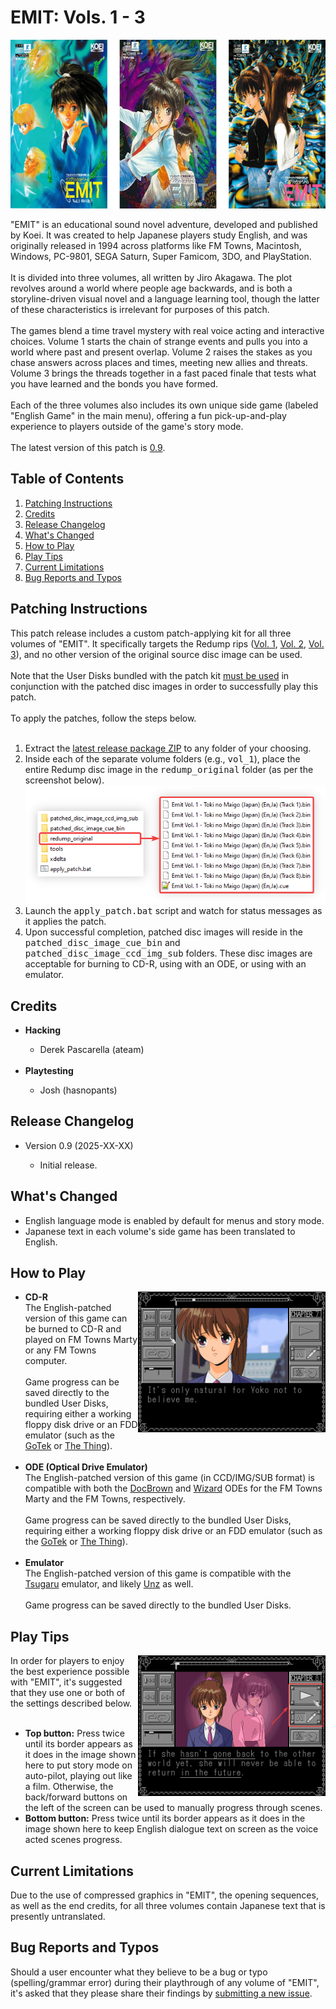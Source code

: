 <h1>EMIT: Vols. 1 - 3</h1>

<p align="center"><img width="635" height="270" src="https://github.com/DerekPascarella/EMITVols.1-3EnglishPatchFMTowns/blob/main/images/cover_vol1_vol2_vol3.png?raw=true"></p>
"EMIT" is an educational sound novel adventure, developed and published by Koei. It was created to help Japanese players study English, and was originally released in 1994 across platforms like FM Towns, Macintosh, Windows, PC-9801, SEGA Saturn, Super Famicom, 3DO, and PlayStation.
<br><br>
It is divided into three volumes, all written by Jiro Akagawa. The plot revolves around a world where people age backwards, and is both a storyline-driven visual novel and a language learning tool, though the latter of these characteristics is irrelevant for purposes of this patch.
<br><br>
The games blend a time travel mystery with real voice acting and interactive choices. Volume 1 starts the chain of strange events and pulls you into a world where past and present overlap. Volume 2 raises the stakes as you chase answers across places and times, meeting new allies and threats. Volume 3 brings the threads together in a fast paced finale that tests what you have learned and the bonds you have formed.
<br><br>
Each of the three volumes also includes its own unique side game (labeled "English Game" in the main menu), offering a fun pick-up-and-play experience to players outside of the game's story mode.
<br><br>
The latest version of this patch is <a href="xxxx">0.9</a>.

<h2>Table of Contents</h2>

1. [Patching Instructions](#patching-instructions)
2. [Credits](#credits)
3. [Release Changelog](#release-changelog)
4. [What's Changed](#whats-changed)
5. [How to Play](#how-to-play)
6. [Play Tips](#play-tips)
7. [Current Limitations](#current-limitations)
8. [Bug Reports and Typos](#bug-reports-and-typos)

<h2>Patching Instructions</h2>

This patch release includes a custom patch-applying kit for all three volumes of "EMIT". It specifically targets the Redump rips (<a href="http://redump.org/disc/48317/">Vol. 1</a>, <a href="http://redump.org/disc/48318/">Vol. 2</a>, <a href="http://redump.org/disc/67774/">Vol. 3</a>), and no other version of the original source disc image can be used.
<br><br>
Note that the User Disks bundled with the patch kit <u>must be used</u> in conjunction with the patched disc images in order to successfully play this patch.
<br><br>
To apply the patches, follow the steps below.
<br><br>
<ol type="1">
  <li>Extract the <a href="xxxx">latest release package ZIP</a> to any folder of your choosing. </li>
  <li>Inside each of the separate volume folders (e.g., <tt>vol_1</tt>), place the entire Redump disc image in the <tt>redump_original</tt> folder (as per the screenshot below). </li>
  <img src="https://github.com/DerekPascarella/EMITVols.1-3EnglishPatchFMTowns/blob/main/images/apply_patch.png?raw=true">
  <li>Launch the <tt>apply_patch.bat</tt> script and watch for status messages as it applies the patch. </li>
  <li>Upon successful completion, patched disc images will reside in the <tt>patched_disc_image_cue_bin</tt> and <tt>patched_disc_image_ccd_img_sub</tt> folders. These disc images are acceptable for burning to CD-R, using with an ODE, or using with an emulator. </li>
</ol>

<h2>Credits</h2>

<ul>
  <li>
    <b>Hacking</b>
  </li>
  <ul>
    <li>Derek Pascarella (ateam)</li>
  </ul>
  <br>
  <li>
    <b>Playtesting</b>
  </li>
  <ul>
    <li>Josh (hasnopants)</li>
  </ul>
</ul>

<h2>Release Changelog</h2>

<ul>
  <li>Version 0.9 (2025-XX-XX)</li>
  <ul>
    <li>Initial release.</li>
  </ul>
</ul>

<h2>What's Changed</h2>

<ul>
  <li>English language mode is enabled by default for menus and story mode.</li>
  <li>Japanese text in each volume's side game has been translated to English.</li>
</ul>

<h2>How to Play</h2>

<img align="right" width="300" src="https://github.com/DerekPascarella/EMITVols.1-3EnglishPatchFMTowns/blob/main/images/01.png?raw=true">
<ul>
  <li>
    <b>CD-R</b>
    <br>
    The English-patched version of this game can be burned to CD-R and played on FM Towns Marty or any FM Towns computer.
    <br><br>
    Game progress can be saved directly to the bundled User Disks, requiring either a working floppy disk drive or an FDD emulator (such as the <a href="https://www.gotekemulator.com/">GoTek</a> or <a href="https://caiusarcade.blogspot.com/2021/05/the-thing-fm-towns-marty-fdd-emulator.html">The Thing</a>).
    <br><br>
  </li>
  <li>
    <b>ODE (Optical Drive Emulator)</b>
    <br>
    The English-patched version of this game (in CCD/IMG/SUB format) is compatible with both the <a href="https://gdemu.wordpress.com/details/docbrown-details/">DocBrown</a> and <a href="https://gdemu.wordpress.com/details/wizard-details/">Wizard</a> ODEs for the FM Towns Marty and the FM Towns, respectively.
    <br><br>
    Game progress can be saved directly to the bundled User Disks, requiring either a working floppy disk drive or an FDD emulator (such as the <a href="https://www.gotekemulator.com/">GoTek</a> or <a href="https://caiusarcade.blogspot.com/2021/05/the-thing-fm-towns-marty-fdd-emulator.html">The Thing</a>).
    <br><br>
  </li>
  <li>
    <b>Emulator</b>
    <br>
    The English-patched version of this game is compatible with the <a href="https://github.com/captainys/TOWNSEMU">Tsugaru</a> emulator, and likely <a href="http://townsemu.world.coocan.jp/download.html">Unz</a> as well.
    <br><br>
    Game progress can be saved directly to the bundled User Disks.
</ul>

<h2>Play Tips</h2>

<img align="right" width="300" src="https://github.com/DerekPascarella/EMITVols.1-3EnglishPatchFMTowns/blob/main/images/play_tips.png?raw=true">In order for players to enjoy the best experience possible with "EMIT", it's suggested that they use one or both of the settings described below.
<br><br>
<ul>
  <li>
    <b>Top button:</b> Press twice until its border appears as it does in the image shown here to put story mode on auto-pilot, playing out like a film. Otherwise, the back/forward buttons on the left of the screen can be used to manually progress through scenes.
  </li>
  <li>
    <b>Bottom button:</b> Press twice until its border appears as it does in the image shown here to keep English dialogue text on screen as the voice acted scenes progress.
  </li>
</ul>

<h2>Current Limitations</h2>

Due to the use of compressed graphics in "EMIT", the opening sequences, as well as the end credits, for all three volumes contain Japanese text that is presently untranslated.

<h2>Bug Reports and Typos</h2>

Should a user encounter what they believe to be a bug or typo (spelling/grammar error) during their playthrough of any volume of "EMIT", it's asked that they please share their findings by <a href="https://github.com/DerekPascarella/EMITVols.1-3EnglishPatchFMTowns/issues/new">submitting a new issue</a>.
